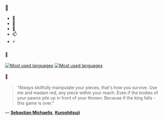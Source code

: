 ### 👋

- 🔭
- 🌱
- 💬
- 📫
- ⚡

#### 🧏

[![Most used languages](https://github-readme-stats-aynah.vercel.app/api/top-langs/?username=aynh&theme=solarized-dark&langs_count=6&layout=compact&hide_title=true)](https://github.com/anuraghazra/github-readme-stats#gh-dark-mode-only)
[![Most used languages](https://github-readme-stats-aynah.vercel.app/api/top-langs/?username=aynh&theme=solarized-light&langs_count=6&layout=compact&hide_title=true)](https://github.com/anuraghazra/github-readme-stats#gh-light-mode-only)

#### 💬

> "Always skillfully manipulate your pieces, that's how you survive. Use me and madam red, any piece within your reach. Even if the bodies of your pawns pile up in front of your thrown. Because if the king falls - this game is over."

&mdash; [**Sebastian Michaelis**](https://myanimelist.net/character.php?q=Sebastian%20Michaelis&cat=character), [**Kuroshitsuji**](https://myanimelist.net/search/all?q=Kuroshitsuji&cat=all)
